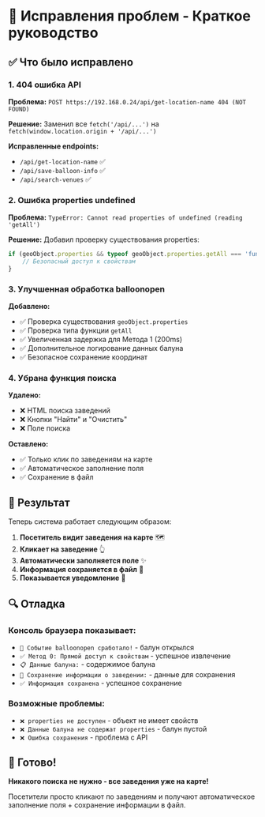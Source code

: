 # 🔧 Исправления проблем - Краткое руководство

## ✅ Что было исправлено

### 1. **404 ошибка API**
**Проблема:** `POST https://192.168.0.24/api/get-location-name 404 (NOT FOUND)`

**Решение:** Заменил все `fetch('/api/...')` на `fetch(window.location.origin + '/api/...')`

**Исправленные endpoints:**
- `/api/get-location-name` ✅
- `/api/save-balloon-info` ✅
- `/api/search-venues` ✅

### 2. **Ошибка properties undefined**
**Проблема:** `TypeError: Cannot read properties of undefined (reading 'getAll')`

**Решение:** Добавил проверку существования properties:
```javascript
if (geoObject.properties && typeof geoObject.properties.getAll === 'function') {
    // Безопасный доступ к свойствам
}
```

### 3. **Улучшенная обработка balloonopen**
**Добавлено:**
- ✅ Проверка существования `geoObject.properties`
- ✅ Проверка типа функции `getAll`
- ✅ Увеличенная задержка для Метода 1 (200ms)
- ✅ Дополнительное логирование данных балуна
- ✅ Безопасное сохранение координат

### 4. **Убрана функция поиска**
**Удалено:**
- ❌ HTML поиска заведений
- ❌ Кнопки "Найти" и "Очистить"
- ❌ Поле поиска

**Оставлено:**
- ✅ Только клик по заведениям на карте
- ✅ Автоматическое заполнение поля
- ✅ Сохранение в файл

## 🎯 Результат

Теперь система работает следующим образом:

1. **Посетитель видит заведения на карте** 🗺️
2. **Кликает на заведение** 👆
3. **Автоматически заполняется поле** ✨
4. **Информация сохраняется в файл** 💾
5. **Показывается уведомление** 📢

## 🔍 Отладка

### Консоль браузера показывает:
- `🎈 Событие balloonopen сработало!` - балун открылся
- `✅ Метод 0: Прямой доступ к свойствам` - успешное извлечение
- `📋 Данные балуна:` - содержимое балуна
- `💾 Сохранение информации о заведении:` - данные для сохранения
- `✅ Информация сохранена` - успешное сохранение

### Возможные проблемы:
- `❌ properties не доступен` - объект не имеет свойств
- `❌ Данные балуна не содержат properties` - балун пустой
- `❌ Ошибка сохранения` - проблема с API

## 🚀 Готово!

**Никакого поиска не нужно - все заведения уже на карте!** 

Посетители просто кликают по заведениям и получают автоматическое заполнение поля + сохранение информации в файл. 